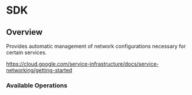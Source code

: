 # SDK

## Overview

Provides automatic management of network configurations necessary for certain services.

<https://cloud.google.com/service-infrastructure/docs/service-networking/getting-started>
### Available Operations

